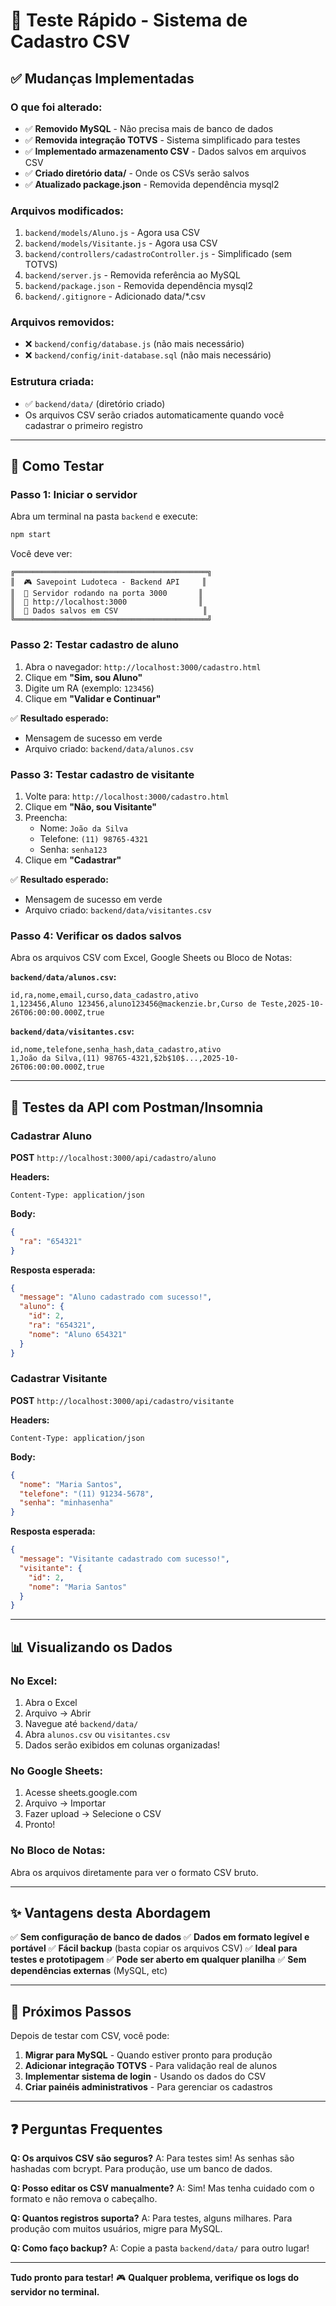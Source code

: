# 🧪 Teste Rápido - Sistema de Cadastro CSV

## ✅ Mudanças Implementadas

### O que foi alterado:
- ✅ **Removido MySQL** - Não precisa mais de banco de dados
- ✅ **Removida integração TOTVS** - Sistema simplificado para testes
- ✅ **Implementado armazenamento CSV** - Dados salvos em arquivos CSV
- ✅ **Criado diretório data/** - Onde os CSVs serão salvos
- ✅ **Atualizado package.json** - Removida dependência mysql2

### Arquivos modificados:
1. `backend/models/Aluno.js` - Agora usa CSV
2. `backend/models/Visitante.js` - Agora usa CSV
3. `backend/controllers/cadastroController.js` - Simplificado (sem TOTVS)
4. `backend/server.js` - Removida referência ao MySQL
5. `backend/package.json` - Removida dependência mysql2
6. `backend/.gitignore` - Adicionado data/*.csv

### Arquivos removidos:
- ❌ `backend/config/database.js` (não mais necessário)
- ❌ `backend/config/init-database.sql` (não mais necessário)

### Estrutura criada:
- ✅ `backend/data/` (diretório criado)
- Os arquivos CSV serão criados automaticamente quando você cadastrar o primeiro registro

---

## 🚀 Como Testar

### Passo 1: Iniciar o servidor

Abra um terminal na pasta `backend` e execute:

```bash
npm start
```

Você deve ver:

```
╔═══════════════════════════════════════════╗
║  🎮 Savepoint Ludoteca - Backend API     ║
║  🚀 Servidor rodando na porta 3000       ║
║  📡 http://localhost:3000                ║
║  💾 Dados salvos em CSV                   ║
╚═══════════════════════════════════════════╝
```

### Passo 2: Testar cadastro de aluno

1. Abra o navegador: `http://localhost:3000/cadastro.html`
2. Clique em **"Sim, sou Aluno"**
3. Digite um RA (exemplo: `123456`)
4. Clique em **"Validar e Continuar"**

✅ **Resultado esperado:**
- Mensagem de sucesso em verde
- Arquivo criado: `backend/data/alunos.csv`

### Passo 3: Testar cadastro de visitante

1. Volte para: `http://localhost:3000/cadastro.html`
2. Clique em **"Não, sou Visitante"**
3. Preencha:
   - Nome: `João da Silva`
   - Telefone: `(11) 98765-4321`
   - Senha: `senha123`
4. Clique em **"Cadastrar"**

✅ **Resultado esperado:**
- Mensagem de sucesso em verde
- Arquivo criado: `backend/data/visitantes.csv`

### Passo 4: Verificar os dados salvos

Abra os arquivos CSV com Excel, Google Sheets ou Bloco de Notas:

**`backend/data/alunos.csv`:**
```csv
id,ra,nome,email,curso,data_cadastro,ativo
1,123456,Aluno 123456,aluno123456@mackenzie.br,Curso de Teste,2025-10-26T06:00:00.000Z,true
```

**`backend/data/visitantes.csv`:**
```csv
id,nome,telefone,senha_hash,data_cadastro,ativo
1,João da Silva,(11) 98765-4321,$2b$10$...,2025-10-26T06:00:00.000Z,true
```

---

## 🧪 Testes da API com Postman/Insomnia

### Cadastrar Aluno

**POST** `http://localhost:3000/api/cadastro/aluno`

**Headers:**
```
Content-Type: application/json
```

**Body:**
```json
{
  "ra": "654321"
}
```

**Resposta esperada:**
```json
{
  "message": "Aluno cadastrado com sucesso!",
  "aluno": {
    "id": 2,
    "ra": "654321",
    "nome": "Aluno 654321"
  }
}
```

### Cadastrar Visitante

**POST** `http://localhost:3000/api/cadastro/visitante`

**Headers:**
```
Content-Type: application/json
```

**Body:**
```json
{
  "nome": "Maria Santos",
  "telefone": "(11) 91234-5678",
  "senha": "minhasenha"
}
```

**Resposta esperada:**
```json
{
  "message": "Visitante cadastrado com sucesso!",
  "visitante": {
    "id": 2,
    "nome": "Maria Santos"
  }
}
```

---

## 📊 Visualizando os Dados

### No Excel:
1. Abra o Excel
2. Arquivo → Abrir
3. Navegue até `backend/data/`
4. Abra `alunos.csv` ou `visitantes.csv`
5. Dados serão exibidos em colunas organizadas!

### No Google Sheets:
1. Acesse sheets.google.com
2. Arquivo → Importar
3. Fazer upload → Selecione o CSV
4. Pronto!

### No Bloco de Notas:
Abra os arquivos diretamente para ver o formato CSV bruto.

---

## ✨ Vantagens desta Abordagem

✅ **Sem configuração de banco de dados**
✅ **Dados em formato legível e portável**
✅ **Fácil backup** (basta copiar os arquivos CSV)
✅ **Ideal para testes e prototipagem**
✅ **Pode ser aberto em qualquer planilha**
✅ **Sem dependências externas** (MySQL, etc)

---

## 🎯 Próximos Passos

Depois de testar com CSV, você pode:

1. **Migrar para MySQL** - Quando estiver pronto para produção
2. **Adicionar integração TOTVS** - Para validação real de alunos
3. **Implementar sistema de login** - Usando os dados do CSV
4. **Criar painéis administrativos** - Para gerenciar os cadastros

---

## ❓ Perguntas Frequentes

**Q: Os arquivos CSV são seguros?**
A: Para testes sim! As senhas são hashadas com bcrypt. Para produção, use um banco de dados.

**Q: Posso editar os CSV manualmente?**
A: Sim! Mas tenha cuidado com o formato e não remova o cabeçalho.

**Q: Quantos registros suporta?**
A: Para testes, alguns milhares. Para produção com muitos usuários, migre para MySQL.

**Q: Como faço backup?**
A: Copie a pasta `backend/data/` para outro lugar!

---

**Tudo pronto para testar!** 🎮
**Qualquer problema, verifique os logs do servidor no terminal.**

